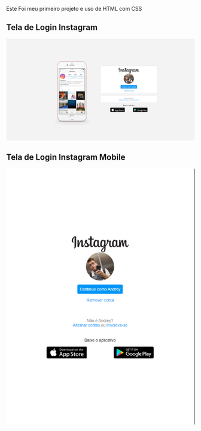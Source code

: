 Este Foi meu primeiro projeto e uso de HTML com CSS

## Tela de Login Instagram

![Tela de Login Desktop](https://github.com/Henrystt/Instagram-Login-Screen/blob/master/img-resultado/Tela%20login%20Desktop.png)





## Tela de Login Instagram Mobile

 ![tela de Login Mobile](https://github.com/Henrystt/Instagram-Login-Screen/blob/master/img-resultado/Tela%20Login%20Mobile.png)
